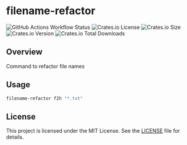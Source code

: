 # filename-refactor

![GitHub Actions Workflow Status](https://img.shields.io/github/actions/workflow/status/toshiki670/filename-refactor/rust.yml)
![Crates.io License](https://img.shields.io/crates/l/filename-refactor)
![Crates.io Size](https://img.shields.io/crates/size/filename-refactor)
![Crates.io Version](https://img.shields.io/crates/v/filename-refactor)
![Crates.io Total Downloads](https://img.shields.io/crates/d/filename-refactor)

## Overview

Command to refactor file names

## Usage

```bash
filename-refactor f2h "*.txt"
```

## License

This project is licensed under the MIT License. See the [LICENSE](LICENSE) file for details.
